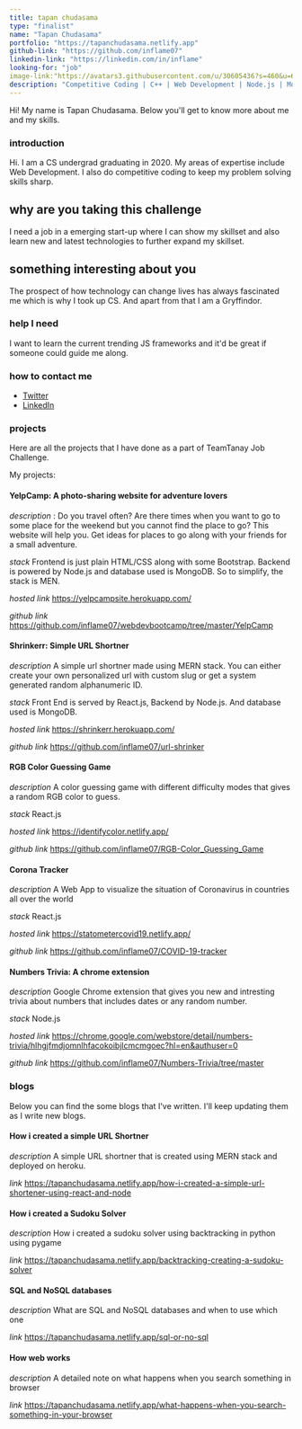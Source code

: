 ```yaml
---
title: tapan chudasama
type: "finalist"
name: "Tapan Chudasama"
portfolio: "https://tapanchudasama.netlify.app"
github-link: "https://github.com/inflame07"
linkedin-link: "https://linkedin.com/in/inflame"
looking-for: "job"
image-link:"https://avatars3.githubusercontent.com/u/30605436?s=460&u=6c8a3c581849e7d1b69368b5332c4b825c00d898&v=4"
description: "Competitive Coding | C++ | Web Development | Node.js | MongoDB | React"
---
```


Hi! My name is Tapan Chudasama. Below you'll get to know more about me and my skills.

### introduction

Hi. I am a CS undergrad graduating in 2020. My areas of expertise include Web Development. I also do competitive coding to keep my problem solving skills sharp.

## why are you taking this challenge

I need a job in a emerging start-up where I can show my skillset and also learn new and latest technologies to further expand my skillset.

## something interesting about you

The prospect of how technology can change lives has always fascinated me which is why I took up CS. And apart from that I am a Gryffindor.

### help I need

I want to learn the current trending JS frameworks and it'd be great if someone could guide me along.

### how to contact me

- [Twitter](https://twitter.com/inflame_7)
- [LinkedIn](https://www.linkedin.com/in/inflame/)

### projects

Here are all the projects that I have done as a part of TeamTanay Job Challenge.

My projects:

#### YelpCamp: A photo-sharing website for adventure lovers

_description_ : Do you travel often? Are there times when you want to go to some place for the weekend but you cannot find the place to go? This website will help you. Get ideas for places to go along with your friends for a small adventure.

_stack_ Frontend is just plain HTML/CSS along with some Bootstrap. Backend is powered by Node.js and database used is MongoDB. So to simplify, the stack is MEN.

_hosted link_ https://yelpcampsite.herokuapp.com/

_github link_ https://github.com/inflame07/webdevbootcamp/tree/master/YelpCamp

#### Shrinkerr: Simple URL Shortner

_description_ A simple url shortner made using MERN stack. You can either create your own personalized url with custom slug or get a system generated random alphanumeric ID.

_stack_ Front End is served by React.js, Backend by Node.js. And database used is MongoDB.

_hosted link_ https://shrinkerr.herokuapp.com/

_github link_ https://github.com/inflame07/url-shrinker

#### RGB Color Guessing Game

_description_ A color guessing game with different difficulty modes that gives a random RGB color to guess.

_stack_ React.js

_hosted link_ https://identifycolor.netlify.app/

_github link_ https://github.com/inflame07/RGB-Color_Guessing_Game

#### Corona Tracker

_description_ A Web App to visualize the situation of Coronavirus in countries all over the world

_stack_ React.js

_hosted link_ https://statometercovid19.netlify.app/

_github link_ https://github.com/inflame07/COVID-19-tracker

#### Numbers Trivia: A chrome extension

_description_ Google Chrome extension that gives you new and intresting trivia about numbers that includes dates or any random number.

_stack_ Node.js

_hosted link_ https://chrome.google.com/webstore/detail/numbers-trivia/hlhgjfmdjomnlhfacokoibjlcmcmgoec?hl=en&authuser=0

_github link_ https://github.com/inflame07/Numbers-Trivia/tree/master

### blogs

Below you can find the some blogs that I've written. I'll keep updating them as I write new blogs.

#### How i created a simple URL Shortner

_description_ A simple URL shortner that is created using MERN stack and deployed on heroku.

_link_ https://tapanchudasama.netlify.app/how-i-created-a-simple-url-shortener-using-react-and-node

#### How i created a Sudoku Solver

_description_ How i created a sudoku solver using backtracking in python using pygame

_link_ https://tapanchudasama.netlify.app/backtracking-creating-a-sudoku-solver

#### SQL and NoSQL databases

_description_ What are SQL and NoSQL databases and when to use which one

_link_ https://tapanchudasama.netlify.app/sql-or-no-sql

#### How web works

_description_ A detailed note on what happens when you search something in browser

_link_ https://tapanchudasama.netlify.app/what-happens-when-you-search-something-in-your-browser

